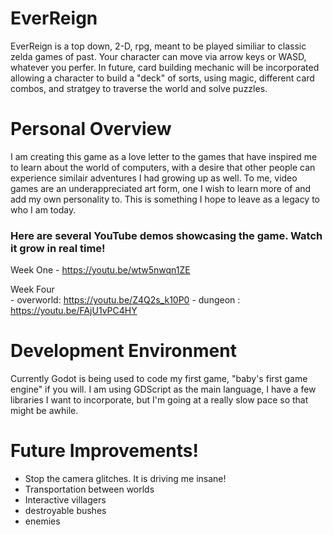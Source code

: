# EverReign

EverReign is a top down, 2-D, rpg, meant to be played similiar to classic zelda games of past. 
Your character can move via arrow keys or WASD, whatever you perfer. In future, card building mechanic will be incorporated allowing a character to build a "deck" of sorts, using magic, different card combos, and stratgey to traverse the world and solve puzzles. 

# Personal Overview
I am creating this game as a love letter to the games that have inspired me to learn about the world of computers, with a desire that other people can experience similair adventures I had growing up as well. To me, video games are an underappreciated art form, one I wish to learn more of and add my own personality to. This is something I hope to leave as a legacy to who I am today. 

### Here are several YouTube demos showcasing the game. Watch it grow in real time!

Week One
            - https://youtu.be/wtw5nwqn1ZE

Week Four  
            - overworld: https://youtu.be/Z4Q2s_k10P0 
            - dungeon  : https://youtu.be/FAjU1vPC4HY

# Development Environment
Currently Godot is being used to code my first game, "baby's first game engine" if you will. I am using GDScript as the main language, I have a few libraries I want to incorporate, but I'm going at a really slow pace so that might be awhile. 

# Future Improvements!
* Stop the camera glitches. It is driving me insane!
* Transportation between worlds
* Interactive villagers
* destroyable bushes
* enemies
